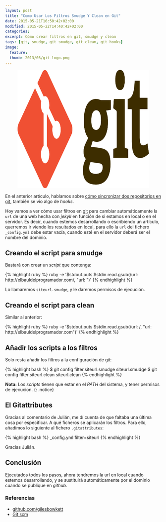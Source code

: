 ```yaml
---
layout: post
title: "Como Usar Los Filtros Smudge Y Clean en Git"
date: 2015-05-21T16:50:42+02:00
modified: 2015-05-22T14:40:42+02:00
categories:
excerpt: Cómo crear filtros en git, smudge y clean
tags: [git, smudge, git smudge, git clean, git hooks]
image:
  feature:
  thumb: 2013/03/git-logo.png
---
```


<figure>
  <img src="/images/2013/03/git-logo.png" title="Sincronización de proyectos en git con hooks (ganchos)" alt="Sincronización de proyectos en git con hooks (ganchos)" width="910" height="380"/>
</figure>

En el anterior artículo, hablamos sobre [cómo sincronizar dos repositorios en git](/sincronizacin-de-proyectos-en-git-con-hooks-ganchos/), también se vio algo de _hooks_.

Hoy vamos a ver cómo usar filtros en [git](/mini-tutorial-y-chuleta-de-comandos-git/) para cambiar automáticamente la `url` de una web hecha con _jekyll_ en función de si estamos en local o en el servidor. Es decir, cuando estemos desarrollando o escribiendo un artículo, querremos ir viendo los resultados en local, para ello la `url` del fichero `_config.yml` debe estar vacía, cuando esté en el servidor deberá ser el nombre del dominio.

<!--more-->

## Creando el script para smudge

Bastará con crear un _script_ que contenga:

{% highlight ruby %}
ruby -e '$stdout.puts $stdin.read.gsub(/url: http:\/\/elbauldelprogramador\.com/, "url: ")'
{% endhighlight %}

Lo llamaremos `siteurl.smudge`, y le daremos permisos de ejecución.

## Creando el script para clean

Similar al anterior:

{% highlight ruby %}
ruby -e '$stdout.puts $stdin.read.gsub(/url: /, "url: http:\/\/elbauldelprogramador\.com")'
{% endhighlight %}

## Añadir los scripts a los filtros

Solo resta añadir los filtros a la configuración de git:

{% highlight bash %}
$ git config filter.siteurl.smudge siteurl.smudge
$ git config filter.siteurl.clean siteurl.clean
{% endhighlight %}

**Nota:** Los _scripts_ tienen que estar en el _PATH_ del sistema, y tener permisos de ejecucion.
{: .notice}

## El Gitattributes

Gracias al comentario de Julián, me dí cuenta de que faltaba una última cosa por especificar. A qué ficheros se aplicarán los filtros. Para ello, añadimos lo siguiente al fichero `.gitattributes`:

{% highlight bash %}
_config.yml filter=siteurl
{% endhighlight %}

Gracias Julián.

## Conclusión

Ejecutados todos los pasos, ahora tendremos la url en local cuando estemos desarrollando, y se sustituirá automáticamente por el dominio cuando se publique en _github_.

### Referencias

* [github.com/gilesbowkett](https://github.com/gilesbowkett/git-smudge-and-clean "Git smudge and Clean")
* [Git scm](http://git-scm.com/book/en/v2/Customizing-Git-Git-Attributes "Git SCM")
